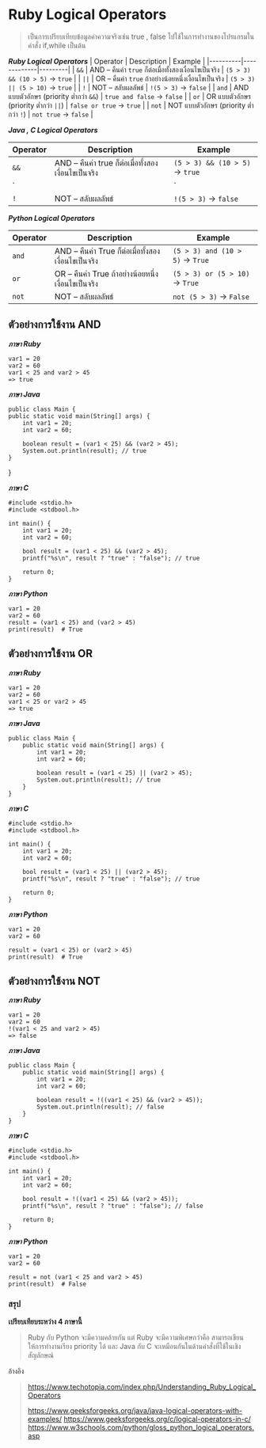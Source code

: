 # Ruby Logical Operators
>เป็นการเปรียบเทียบข้อมูลค่าความจริงเช่น true , false ไปใช้ในการทำงานของโปรแกรมในคำสั่ง if,while เป็นต้น

***Ruby Logical Operators***
 | Operator | Description | Example |
|----------|-------------|---------|
| `&&`     |  AND – คืนค่า `true` ก็ต่อเมื่อทั้งสองเงื่อนไขเป็นจริง | `(5 > 3) && (10 > 5)` → `true` |
| `||`     | OR – คืนค่า `true` ถ้าอย่างน้อยหนึ่งเงื่อนไขเป็นจริง | `(5 > 3) || (5 > 10)` → `true` |
| `!`      | NOT – สลับผลลัพธ์ | `!(5 > 3)` → `false` |
| `and`    |  AND แบบตัวอักษร (priority ต่ำกว่า `&&`) | `true and false` → `false` |
| `or`     |  OR แบบตัวอักษร (priority ต่ำกว่า `||`) | `false or true` → `true` |
| `not`    | NOT แบบตัวอักษร (priority ต่ำกว่า `!`) | `not true` → `false` |

***Java , C Logical Operators***

| Operator | Description | Example |
|----------|-------------|---------|
| `&&`     | AND – คืนค่า true ก็ต่อเมื่อทั้งสองเงื่อนไขเป็นจริง | `(5 > 3) && (10 > 5)` → `true` |
| `||`     | OR – คืนค่า true ถ้าอย่างน้อยหนึ่งเงื่อนไขเป็นจริง | `(5 > 3) || (5 > 10)` → `true` |
| `!`      | NOT – สลับผลลัพธ์ | `!(5 > 3)` → `false` |

 ***Python Logical Operators***

| Operator | Description | Example |
|----------|-------------|---------|
| `and`    | AND – คืนค่า True ก็ต่อเมื่อทั้งสองเงื่อนไขเป็นจริง | `(5 > 3) and (10 > 5)` → `True` |
| `or`     | OR – คืนค่า True ถ้าอย่างน้อยหนึ่งเงื่อนไขเป็นจริง | `(5 > 3) or (5 > 10)` → `True` |
| `not`    | NOT – สลับผลลัพธ์ | `not (5 > 3)` → `False` |

## ตัวอย่างการใช้งาน AND 
	
***ภาษา Ruby***

	var1 = 20 
	var2 = 60 
	var1 < 25 and var2 > 45  
	=> true

***ภาษา Java***

	public class Main {
    public static void main(String[] args) {
        int var1 = 20;
        int var2 = 60;

        boolean result = (var1 < 25) && (var2 > 45);
        System.out.println(result); // true
    }
}


***ภาษา C***

	#include <stdio.h>
	#include <stdbool.h>

	int main() {
	    int var1 = 20;
	    int var2 = 60;

	    bool result = (var1 < 25) && (var2 > 45);
	    printf("%s\n", result ? "true" : "false"); // true

	    return 0;
	}
***ภาษา Python***

	var1 = 20
	var2 = 60
	result = (var1 < 25) and (var2 > 45)
	print(result)  # True


## ตัวอย่างการใช้งาน OR
***ภาษา Ruby***

	var1 = 20  
	var2 = 60
	var1 < 25 or var2 > 45  
	=> true

***ภาษา Java***

	
	public class Main {
	    public static void main(String[] args) {
	        int var1 = 20;
	        int var2 = 60;

	        boolean result = (var1 < 25) || (var2 > 45);
	        System.out.println(result); // true
	    }
	}


***ภาษา C***

	#include <stdio.h>
	#include <stdbool.h>

	int main() {
	    int var1 = 20;
	    int var2 = 60;

	    bool result = (var1 < 25) || (var2 > 45);
	    printf("%s\n", result ? "true" : "false"); // true

	    return 0;
	}
***ภาษา Python***
	
	var1 = 20
	var2 = 60

	result = (var1 < 25) or (var2 > 45)
	print(result)  # True

## ตัวอย่างการใช้งาน NOT

***ภาษา Ruby***

	var1 = 20  
	var2 = 60
	!(var1 < 25 and var2 > 45)  
	=> false

***ภาษา Java***

	public class Main {
	    public static void main(String[] args) {
	        int var1 = 20;
	        int var2 = 60;

	        boolean result = !((var1 < 25) && (var2 > 45));
	        System.out.println(result); // false
	    }
	}

***ภาษา C***

	#include <stdio.h>
	#include <stdbool.h>

	int main() {
	    int var1 = 20;
	    int var2 = 60;

	    bool result = !((var1 < 25) && (var2 > 45));
	    printf("%s\n", result ? "true" : "false"); // false

	    return 0;
	}

***ภาษา Python***

	var1 = 20
	var2 = 60

	result = not (var1 < 25 and var2 > 45)
	print(result)  # False

### สรุป
 **เปรียบเทียบระหว่าง 4 ภาษานี้**
 >Ruby กับ Python จะมีความคล้ายกัน แต่ Ruby จะมีความพิเศษกว่าคือ สามารถเขียนให้การทำงานเรียง priority ได้
 >และ Java กับ C จะเหมือนกันในด้านคำสั่งที่ใช้ในเชิงสัญลักษณ์


อ้างอิง
>https://www.techotopia.com/index.php/Understanding_Ruby_Logical_Operators
>
>https://www.geeksforgeeks.org/java/java-logical-operators-with-examples/
>https://www.geeksforgeeks.org/c/logical-operators-in-c/
>https://www.w3schools.com/python/gloss_python_logical_operators.asp
